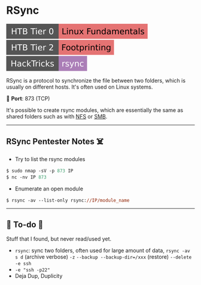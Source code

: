 # RSync

[![linuxfundamentals](../../../cybersecurity/_badges/htb/linuxfundamentals.svg)](https://academy.hackthebox.com/course/preview/linux-fundamentals)
[![footprinting](../../../cybersecurity/_badges/htb/footprinting.svg)](https://academy.hackthebox.com/course/preview/footprinting)
[![wordpress](../../../cybersecurity/_badges/hacktricks/rsync.svg)](https://book.hacktricks.xyz/network-services-pentesting/873-pentesting-rsync)

<div class="row row-cols-lg-2"><div>

RSync is a protocol to synchronize the file between two folders, which is usually on different hosts. It's often used on Linux systems.

🐊️ **Port**: 873 (TCP)

It's possible to create rsync modules, which are essentially the same as shared folders such as with [NFS](nfs.md) or [SMB](smb.md).
</div><div>
</div></div>

<hr class="sep-both">

## RSync Pentester Notes ☠️

<div class="row row-cols-lg-2"><div>

* Try to list the rsync modules

```ps
$ sudo nmap -sV -p 873 IP
$ nc -nv IP 873
```

* Enumerate an open module

```ps
$ rsync -av --list-only rsync://IP/module_name
```
</div><div>
</div></div>

<hr class="sep-both">

## 👻 To-do 👻

Stuff that I found, but never read/used yet.

<div class="row row-cols-lg-2"><div>

* `rsync`:  sync two folders, often used for large amount of data, `rsync -av s d` (archive verbose) `-z` `--backup --backup-dir=/xxx` (restore) `--delete` `-e ssh`
* `-e "ssh -p22"`
* Deja Dup, Duplicity
</div><div>
</div></div>